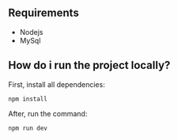 ## Requirements

- Nodejs
- MySql

## How do i run the project locally?

First, install all dependencies:

```
npm install
```

After, run the command:

```
npm run dev
```
